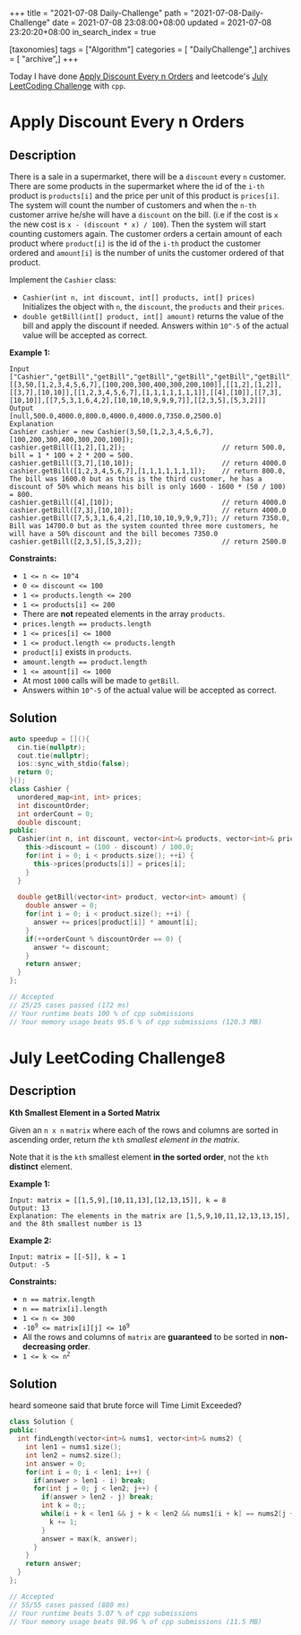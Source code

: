 +++
title = "2021-07-08 Daily-Challenge"
path = "2021-07-08-Daily-Challenge"
date = 2021-07-08 23:08:00+08:00
updated = 2021-07-08 23:20:20+08:00
in_search_index = true

[taxonomies]
tags = ["Algorithm"]
categories = [ "DailyChallenge",]
archives = [ "archive",]
+++

Today I have done [Apply Discount Every n Orders](https://leetcode.com/problems/apply-discount-every-n-orders/description/) and leetcode's [July LeetCoding Challenge](https://leetcode.com/explore/challenge/card/july-leetcoding-challenge-2021/609/week-2-july-8th-july-14th/3807/) with `cpp`.

<!-- more -->

# Apply Discount Every n Orders

## Description

There is a sale in a supermarket, there will be a `discount` every `n` customer.
There are some products in the supermarket where the id of the `i-th` product is `products[i]` and the price per unit of this product is `prices[i]`.
The system will count the number of customers and when the `n-th` customer arrive he/she will have a `discount` on the bill. (i.e if the cost is `x` the new cost is `x - (discount * x) / 100`). Then the system will start counting customers again.
The customer orders a certain amount of each product where `product[i]` is the id of the `i-th` product the customer ordered and `amount[i]` is the number of units the customer ordered of that product.

Implement the `Cashier` class:

- `Cashier(int n, int discount, int[] products, int[] prices)` Initializes the object with `n`, the `discount`, the `products` and their `prices`.
- `double getBill(int[] product, int[] amount)` returns the value of the bill and apply the discount if needed. Answers within `10^-5` of the actual value will be accepted as correct.

 

**Example 1:**

```
Input
["Cashier","getBill","getBill","getBill","getBill","getBill","getBill","getBill"]
[[3,50,[1,2,3,4,5,6,7],[100,200,300,400,300,200,100]],[[1,2],[1,2]],[[3,7],[10,10]],[[1,2,3,4,5,6,7],[1,1,1,1,1,1,1]],[[4],[10]],[[7,3],[10,10]],[[7,5,3,1,6,4,2],[10,10,10,9,9,9,7]],[[2,3,5],[5,3,2]]]
Output
[null,500.0,4000.0,800.0,4000.0,4000.0,7350.0,2500.0]
Explanation
Cashier cashier = new Cashier(3,50,[1,2,3,4,5,6,7],[100,200,300,400,300,200,100]);
cashier.getBill([1,2],[1,2]);                        // return 500.0, bill = 1 * 100 + 2 * 200 = 500.
cashier.getBill([3,7],[10,10]);                      // return 4000.0
cashier.getBill([1,2,3,4,5,6,7],[1,1,1,1,1,1,1]);    // return 800.0, The bill was 1600.0 but as this is the third customer, he has a discount of 50% which means his bill is only 1600 - 1600 * (50 / 100) = 800.
cashier.getBill([4],[10]);                           // return 4000.0
cashier.getBill([7,3],[10,10]);                      // return 4000.0
cashier.getBill([7,5,3,1,6,4,2],[10,10,10,9,9,9,7]); // return 7350.0, Bill was 14700.0 but as the system counted three more customers, he will have a 50% discount and the bill becomes 7350.0
cashier.getBill([2,3,5],[5,3,2]);                    // return 2500.0
```

 

**Constraints:**

- `1 <= n <= 10^4`
- `0 <= discount <= 100`
- `1 <= products.length <= 200`
- `1 <= products[i] <= 200`
- There are **not** repeated elements in the array `products`.
- `prices.length == products.length`
- `1 <= prices[i] <= 1000`
- `1 <= product.length <= products.length`
- `product[i]` exists in `products`.
- `amount.length == product.length`
- `1 <= amount[i] <= 1000`
- At most `1000` calls will be made to `getBill`.
- Answers within `10^-5` of the actual value will be accepted as correct.

## Solution

``` cpp
auto speedup = [](){
  cin.tie(nullptr);
  cout.tie(nullptr);
  ios::sync_with_stdio(false);
  return 0;
}();
class Cashier {
  unordered_map<int, int> prices;
  int discountOrder;
  int orderCount = 0;
  double discount;
public:
  Cashier(int n, int discount, vector<int>& products, vector<int>& prices): discountOrder(n) {
    this->discount = (100 - discount) / 100.0;
    for(int i = 0; i < products.size(); ++i) {
      this->prices[products[i]] = prices[i];
    }
  }
  
  double getBill(vector<int> product, vector<int> amount) {
    double answer = 0;
    for(int i = 0; i < product.size(); ++i) {
      answer += prices[product[i]] * amount[i];
    }
    if(++orderCount % discountOrder == 0) {
      answer *= discount;
    }
    return answer;
  }
};

// Accepted
// 25/25 cases passed (172 ms)
// Your runtime beats 100 % of cpp submissions
// Your memory usage beats 95.6 % of cpp submissions (120.3 MB)
```

# July LeetCoding Challenge8

## Description

**Kth Smallest Element in a Sorted Matrix**

Given an `n x n` `matrix` where each of the rows and columns are sorted in ascending order, return *the* `kth` *smallest element in the matrix*.

Note that it is the `kth` smallest element **in the sorted order**, not the `kth` **distinct** element.

 

**Example 1:**

```
Input: matrix = [[1,5,9],[10,11,13],[12,13,15]], k = 8
Output: 13
Explanation: The elements in the matrix are [1,5,9,10,11,12,13,13,15], and the 8th smallest number is 13
```

**Example 2:**

```
Input: matrix = [[-5]], k = 1
Output: -5
```

 

**Constraints:**

<ul>
	<li><code>n == matrix.length</code></li>
	<li><code>n == matrix[i].length</code></li>
	<li><code>1 &lt;= n &lt;= 300</code></li>
	<li><code>-10<sup>9</sup> &lt;= matrix[i][j] &lt;= 10<sup>9</sup></code></li>
	<li>All the rows and columns of <code>matrix</code> are <strong>guaranteed</strong> to be sorted in <strong>non-decreasing order</strong>.</li>
	<li><code>1 &lt;= k &lt;= n<sup>2</sup></code></li>
</ul>


## Solution

heard someone said that brute force will Time Limit Exceeded?

``` cpp
class Solution {
public:
  int findLength(vector<int>& nums1, vector<int>& nums2) {
    int len1 = nums1.size();
    int len2 = nums2.size();
    int answer = 0;
    for(int i = 0; i < len1; i++) {
      if(answer > len1 - i) break;
      for(int j = 0; j < len2; j++) {
        if(answer > len2 - j) break;
        int k = 0;;
        while(i + k < len1 && j + k < len2 && nums1[i + k] == nums2[j + k]){
          k += 1;
        }
        answer = max(k, answer);
      }
    }
    return answer;
  }
};

// Accepted
// 55/55 cases passed (880 ms)
// Your runtime beats 5.07 % of cpp submissions
// Your memory usage beats 98.96 % of cpp submissions (11.5 MB)
```
